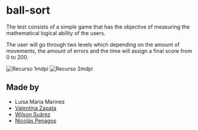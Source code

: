 # ball-sort

The test consists of a simple game that has the objective of measuring the mathematical logical ability of the users.

The user will go through two levels which depending on the amount of movements, the amount of errors and the time will assign a final score from 0 to 200.

![Recurso 1mdpi](https://user-images.githubusercontent.com/47872252/115504625-d8446d80-a23d-11eb-94b3-97f98eebf99d.png)
![Recurso 2mdpi](https://user-images.githubusercontent.com/47872252/115504627-d9759a80-a23d-11eb-88b9-9b030e49a524.png)





## Made by
  <ul>
  <li><div><a title="Luisa Maria Marinez">Luisa Maria Marinez</a>   </div></li>
   <li><div><a href="https://github.com/valentinaz0306" title=Valentina Zapata">Valentina Zapata</a>   </div></li>
    <li><div><a href="https://github.com/WilsonR8" title="Wilson Suárez">Wilson Suárez</a>   </div></li>
  <li><div><a href="https://github.com/nicolaspenagos" title="Nicolas Penagos">Nicolás Penagos</a>   </div></li>
  </ul> 
